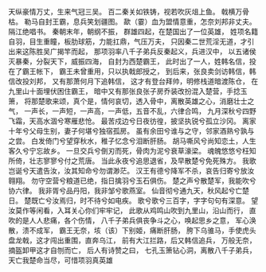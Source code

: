 天纵豪情万丈，生来气冠三吴。
百二秦关如铁铸，视若吹灰俎上鱼。
戟横万骨枯。
勒马自封王霸，息兵笑划疆图。
歃（霎）血为盟情意重，怎奈刘邦非丈夫。
隔江绝唱书。
秦朝末年，朝纲不振，
群雄四起，在楚国出了一位英雄，
姓项名籍自羽，目生重瞳，板肋球筋，力能扛鼎，气压万夫，
只因秦二世荒淫无道，才引出来这陈胜吴广揭竿而起，
那项羽率八千子弟兵反秦起义，兵进汉中，
以五诸侯灭暴秦，分裂天下，威振四海，
自封为西楚霸王，
此时出了一人，姓韩名信，投在了霸王帐下，
霸王未曾重用，只以执戟郎授之，
到后来，张良卖剑访韩信，韩信改投刘邦，
又有那萧何月下追韩信，
这才有登台拜帅，明修栈道暗渡陈仓，
在九里山十面埋伏困住霸王，
暗中又有那张良张子房乔装改扮混入楚营，手捻玉箫，
将那楚歌来颂，真个是，情何哀切，透入骨中，离散英雄之心，消磨壮士之气，
一声长，一声短，一声高，一声低，五音不乱，六律合鸣，
九月深秋兮四野飞霜，天高水涸兮寒雁悲怆。
最苦戍边兮日夜彷徨，披坚执锐兮孤立沙冈。
离家十年兮父母生别，妻子何堪兮独宿孤房。
虽有余田兮谁与之守，邻家酒熟兮孰与之尝。
白发倚门兮望穿秋水，稚子忆念兮泪断肝肠。
胡马嘶风兮尚知恋土，人生客久兮宁忘故乡。
一旦交兵兮倒刃而死，骨肉为泥兮衰草濠梁。
魂魄悠悠兮枉知所倚，壮志寥寥兮付之荒唐。
当此永夜兮追思退省，及早散楚兮免死殊方。
我歌岂诞兮天遣告汝，汝其知命兮勿谓渺茫。
汉王有德兮降军不杀，哀告归寄兮放汝翱翔。
勿守空营兮粮道已绝，指日擒羽兮玉石俱伤。
楚之声兮散楚军，我能吹兮协六律。
我非胥兮品丹阳，我非邹兮歌燕室。
仙音彻兮通九天，秋风起兮亡楚日。
楚既亡兮汝焉归，时不待兮如电疾。
歌兮歌兮三百字，字字句句有深意。
望汝莫作等闲看，入耳关心你们牢牢记，
此歌从鸡鸣山吹到九里山，沿山而行，
直吹的是人人悲痛，各个伤情，
八千子弟兵俱丧争斗之心，唤起思乡之意，
军心涣散，溃不成军，
霸王无奈，垓（该）下别姬，痛断肝肠，
胯下乌骓马，手使虎头盘龙戟，这才闯出重围，直奔乌江，
前有大江拦路，后又韩信追兵，
万般无奈，摘盔卸甲这才自刎而亡，
后人有诗赞之曰，
七孔玉箫钻心洞，离散八千子弟兵，
天亡我楚命当尽，可惜项羽真英雄
